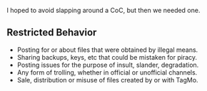 I hoped to avoid slapping around a CoC, but then we needed one.

## Restricted Behavior

* Posting for or about files that were obtained by illegal means.
* Sharing backups, keys, etc that could be mistaken for piracy.
* Posting issues for the purpose of insult, slander, degradation.
* Any form of trolling, whether in official or unofficial channels.
* Sale, distribution or misuse of files created by or with TagMo.
